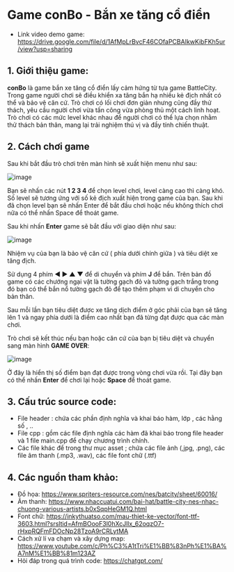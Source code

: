 # Game conBo - Bắn xe tăng cổ điển
- Link video demo game: https://drive.google.com/file/d/1AfMpLrBvcF46COfaPCBAIkwKibFKh5ur/view?usp=sharing
## 1. Giới thiệu game:
**conBo** là game bắn xe tăng cổ điển lấy cảm hứng từ tựa game BattleCity. Trong game người chơi sẽ điều khiển xa tăng bắn hạ nhiều kẻ địch nhất có thể và bảo vệ căn cứ. Trò chơi có lối chơi đơn giản nhưng cũng đầy thử thách, yêu cầu người chơi vừa tấn công vừa phòng thủ một cách linh hoạt. Trò chơi có các mức level khác nhau để người chơi có thể lựa chọn nhằm thử thách bản thân, mang lại trải nghiệm thú vị và đầy tính chiến thuật.

## 2. Cách chơi game
Sau khi bắt đầu trò chơi trên màn hình sẽ xuất hiện menu như sau:

![image](https://github.com/user-attachments/assets/a351fe7e-b844-4441-80e9-e3e8cb4b1f8b)

Bạn sẽ nhấn các nút **1 2 3 4** để chọn level chơi, level càng cao thì càng khó. Số level sẽ tương ứng với số kẻ địch xuất hiện trong game của bạn.
Sau khi đã chọn level bạn sẽ nhấn Enter để bắt đầu chơi hoặc nếu không thích chơi nữa có thể nhấn Space để thoát game.

Sau khi nhấn **Enter** game sẽ bắt đầu với giao diện như sau:

![image](https://github.com/user-attachments/assets/77c7fd73-7acc-4092-ac3b-daf0485bf149)

Nhiệm vụ của bạn là bảo vệ căn cứ ( phía dưới chính giữa ) và tiêu diệt xe tăng địch. 

Sử dụng 4 phím **◄ ► ▲ ▼** để di chuyển và phím **J** để bắn. Trên bản đồ game có các chướng ngại vật là tường gạch đỏ và tường gạch trắng trong đó bạn có thể bắn nổ tường gạch đỏ để tạo thêm phạm vi di chuyển cho bản thân.

Sau mỗi lần bạn tiêu diệt được xe tăng dịch điểm ở góc phải của bạn sẽ tăng lên 1 và ngay phía dưới là điểm cao nhất bạn đã từng đạt được qua các màn chơi.

Trò chơi sẽ kết thúc nếu bạn hoặc căn cứ của bạn bị tiêu diệt và chuyển sang màn hình **GAME OVER**: 

![image](https://github.com/user-attachments/assets/39a6d587-3bb1-4251-b110-c86b9812fc2a)

Ở đây là hiển thị số điểm bạn đạt được trong vòng chơi vừa rồi. Tại đây bạn có thể nhấn **Enter** để chơi lại hoặc **Space** để thoát game.

## 3. Cấu trúc source code:
- File header : chứa các phần định nghĩa và khai báo hàm, lớp , các hằng số , ..
- File cpp : gồm các file định nghĩa các hàm đã khai báo trong file header và 1 file main.cpp để chạy chương trình chính.
- Các file khác để trong thư mục asset ; chứa các file ảnh (,jpg, .png), các file âm thanh (.mp3, .wav), các file font chữ (.ttf)

## 4. Các nguồn tham khảo:
- Đồ họa: https://www.spriters-resource.com/nes/batcity/sheet/60016/
- Âm thanh: https://www.nhaccuatui.com/bai-hat/battle-city-nes-nhac-chuong-various-artists.b0xSqpHeGM1Q.html
- Font chữ: https://inkythuatso.com/mau-thiet-ke-vector/font-ttf-3603.html?srsltid=AfmBOooF3l0hXcJllx_62oqzO7-rHxpRQFmFDOcNp28TzoA9rCRLytMA
- Cách xử lí va chạm và xây dựng map: https://www.youtube.com/c/Ph%C3%A1tTri%E1%BB%83nPh%E1%BA%A7nM%E1%BB%81m123AZ
- Hỏi đáp trong quá trình code: https://chatgpt.com/








